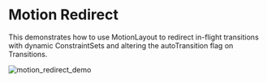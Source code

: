 # Motion Redirect

This demonstrates how to use MotionLayout to redirect in-flight transitions with dynamic ConstraintSets and altering the autoTransition flag on Transitions.

![motion_redirect_demo](https://user-images.githubusercontent.com/1414364/57885341-b98b0000-77f8-11e9-8333-d7fab97f6f7d.gif)

